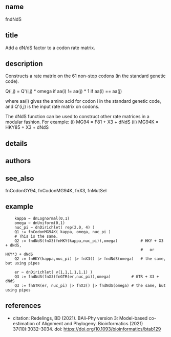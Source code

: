 ## name
fndNdS

## title
Add a dN/dS factor to a codon rate matrix.

## description
Constructs a rate matrix on the 61 non-stop codons (in the standard genetic code).

   Q(i,j) = Q'(i,j) * omega if aa(i) != aa(j)
                    * 1     if aa(i) == aa(j)

where aa(i) gives the amino acid for codon i in the standard genetic code, and
Q'(i,j) is the input rate matrix on codons.

The dNdS function can be used to construct other rate matrices in a modular fashion.
For example:
  (i)  MG94  = F81 + X3 + dNdS
  (ii) MG94K = HKY85 + X3 + dNdS

## details
## authors
## see_also
fnCodonGY94, fnCodonMG94K, fnX3, fnMutSel

## example

        kappa ~ dnLognormal(0,1)
        omega ~ dnUniform(0,1)
        nuc_pi ~ dnDirichlet( rep(2.0, 4) )
        Q1 := fnCodonMG94K( kappa, omega, nuc_pi )
        # This is the same.
        Q2 := fndNdS(fnX3(fnHKY(kappa,nuc_pi)),omega)          # HKY + X3 + dNdS,
                                                               #   or HKY*3 + dNdS
        Q2 := fnHKY(kappa,nuc_pi) |> fnX3() |> fndNdS(omega)   # the same, but using pipes

        er ~ dnDirichlet( v(1,1,1,1,1,1) )
        Q3 := fndNdS(fnX3(fnGTR(er,nuc_pi)),omega)         # GTR + X3 + dNdS
        Q3 := fnGTR(er, nuc_pi) |> fnX3() |> fndNdS(omega) # the same, but using pipes

## references
- citation: Redelings, BD (2021). BAli-Phy version 3: Model-based co-estimation of Alignment
       and Phylogeny.  Bioinformatics (2021) 37(10):3032–3034.
  doi: https://doi.org/10.1093/bioinformatics/btab129
